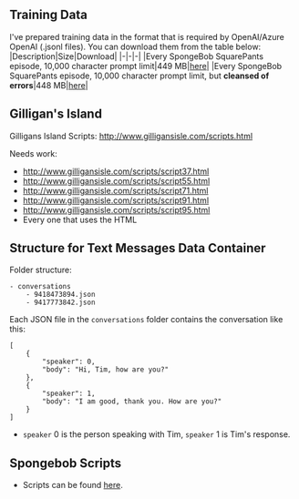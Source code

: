 ## Training Data
I've prepared training data in the format that is required by OpenAI/Azure OpenAI (.jsonl files). You can download them from the table below:
|Description|Size|Download|
|-|-|-|
|Every SpongeBob SquarePants episode, 10,000 character prompt limit|449 MB|[here](https://timhmsft.blob.core.windows.net/downloadable/spongebob_training_f161f36fb6254a709ff38019589c88cf.jsonl?sp=r&st=2023-04-12T16:02:42Z&se=2999-04-13T00:02:42Z&sv=2021-12-02&sr=b&sig=twlNBZH0jjtmRCWeiMBckY%2Fkqknnsa1%2BvoxPbScf8zE%3D)|
|Every SpongeBob SquarePants episode, 10,000 character prompt limit, but **cleansed of errors**|448 MB|[here](https://timhmsft.blob.core.windows.net/downloadable/spongebob_training_eaefeeec703e488abee1f79ce413c651.jsonl?sp=r&st=2023-04-12T16:51:54Z&se=2999-04-13T00:51:54Z&sv=2021-12-02&sr=b&sig=WmXqrOHG6VT72XI1hMk8UAaSpMDTT9tVm9ln9EMOr6o%3D)|

## Gilligan's Island
Gilligans Island Scripts: http://www.gilligansisle.com/scripts.html

Needs work:
- http://www.gilligansisle.com/scripts/script37.html
- http://www.gilligansisle.com/scripts/script55.html
- http://www.gilligansisle.com/scripts/script71.html
- http://www.gilligansisle.com/scripts/script91.html
- http://www.gilligansisle.com/scripts/script95.html
- Every one that uses the HTML

## Structure for Text Messages Data Container
Folder structure:
```
- conversations
    - 9418473894.json
    - 9417773842.json
```

Each JSON file in the `conversations` folder contains the conversation like this:
```
[
    {
        "speaker": 0,
        "body": "Hi, Tim, how are you?"
    },
    {
        "speaker": 1,
        "body": "I am good, thank you. How are you?"
    }
]
```
- `speaker` 0 is the person speaking with Tim, `speaker` 1 is Tim's response.

## Spongebob Scripts
- Scripts can be found [here](https://spongebob.fandom.com/wiki/List_of_transcripts).